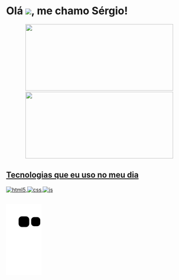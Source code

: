 <h1 align="left">Olá <img src="https://raw.githubusercontent.com/kaueMarques/kaueMarques/master/hi.gif" width="30px">, me chamo Sérgio!</h1>

<div align="center">
  <a href="https://github.com/sergioLikesCode">
  <img height="180em" width="400px" src="https://github-readme-stats.vercel.app/api?username=sergioLikesCode&show_icons=true&theme=dracula&include_all_commits=true&count_private=true"/>
  <img height="180em" width="400px" src="https://github-readme-stats.vercel.app/api/top-langs/?username=sergioLikesCode&layout=compact&langs_count=7&theme=dracula"/>
</div>
  
## Tecnologias que eu uso no meu dia

<div style="display: inline_block">
  <img align="center" alt="html5" src="https://img.shields.io/badge/HTML5-E34F26?style=for-the-badge&logo=html5&logoColor=white" />
  <img align="center" alt="css" src="https://img.shields.io/badge/CSS3-1572B6?style=for-the-badge&logo=css3&logoColor=white" />
  <img align="center" alt="js" src="https://img.shields.io/badge/JavaScript-F7DF1E?style=for-the-badge&logo=javascript&logoColor=black" />
<!--   <img align="center" alt="react" src="https://img.shields.io/badge/React-20232A?style=for-the-badge&logo=react&logoColor=61DAFB" /> -->
</div>

##
 
![Snake animation](https://github.com/rafaballerini/rafaballerini/blob/output/github-contribution-grid-snake.svg)
